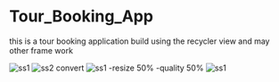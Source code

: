 # Tour_Booking_App
this is a tour booking application build using the recycler view and may other frame work 

![ss1](https://user-images.githubusercontent.com/105225210/235379732-f1699670-2343-4881-8d57-ec9c32fdc681.png)
![ss2](https://user-images.githubusercontent.com/105225210/235379739-ca3e8983-6355-4bac-ab8b-25fb6867b546.png)
convert ![ss1](https://user-images.githubusercontent.com/105225210/235415339-80786586-96e8-4a81-a65f-5f2abb3f5110.png) -resize 50% -quality 50% ![ss1](https://user-images.githubusercontent.com/105225210/235415357-1f78de6c-1072-440f-b530-c8567cc2ac66.png)


